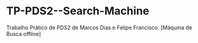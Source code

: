 # TP-PDS2--Search-Machine
Trabalho Prático de PDS2 de Marcos Dias e Felipe Francisco. [Máquina de Busca offline]
